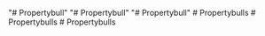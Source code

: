 "# Propertybull" 
"# Propertybull" 
"# Propertybull" 
#   P r o p e r t y b u l l s  
 #   P r o p e r t y b u l l s  
 #   P r o p e r t y b u l l s  
 